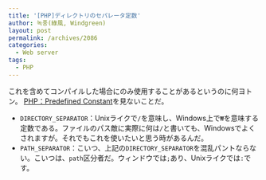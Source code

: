 ```yaml
---
title: '[PHP]ディレクトリのセパレータ定数'
author: 녹풍(綠風, Windgreen)
layout: post
permalink: /archives/2086
categories:
  - Web server
tags:
  - PHP
---
```

これを含めてコンパイルした場合にのみ使用することがあるというのに何ヨトン。 [PHP：Predefined Constant][1]を見ないことだ。

*   `DIRECTORY_SEPARATOR`：Unixライクで`/`を意味し、Windows上で`₩`を意味する定数である。ファイルのパス敵に実際に何は`/`と書いても、Windowsでよくされますが。それでもこれを使いたいと思う時があるんだ。
*   `PATH_SEPARATOR`：こいつ、上記の`DIRECTORY_SEPARATOR`を混乱パントならない。こいつは、`path`区分者だ。ウィンドウでは`;`あり、Unixライクでは`:`です。

 [1]: http://php.net/manual/en/dir.constants.php